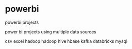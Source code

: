 # powerbi
powerbi projects

power bi projects using multiple data sources

csv
excel
hadoop
hadoop hive
hbase
kafka
databricks
mysql
